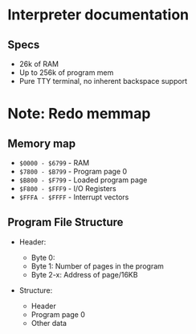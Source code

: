 # Interpreter documentation

## Specs

- 26k of RAM
- Up to 256k of program mem
- Pure TTY terminal, no inherent backspace support

# Note: Redo memmap

## Memory map

- `$0000 - $6799` - RAM
- `$7800 - $B799` - Program page 0
- `$B800 - $F799` - Loaded program page
- `$F800 - $FFF9` - I/O Registers
- `$FFFA - $FFFF` - Interrupt vectors

## Program File Structure

- Header:
  - Byte 0:
  - Byte 1: Number of pages in the program
  - Byte 2-x: Address of page/16KB
  
  
- Structure:
  - Header
  - Program page 0
  - Other data

